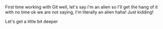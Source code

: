 First time working with Git 
well, let's say i'm an alien so I'll get the hang of it with no time 
ok we are not saying, I'm literally an alien haha! Just kidding!

   Let's get a little bit deeper
